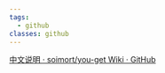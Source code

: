 ```yaml
---
tags:
  - github
classes: github
---
```

[中文说明 · soimort/you-get Wiki · GitHub](https://github.com/soimort/you-get/wiki/%E4%B8%AD%E6%96%87%E8%AF%B4%E6%98%8E)

